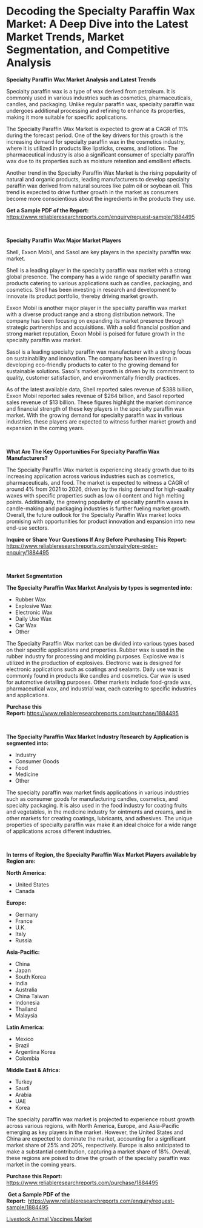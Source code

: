 <p><h1>Decoding the Specialty Paraffin Wax Market: A Deep Dive into the Latest Market Trends, Market Segmentation, and Competitive Analysis</h1></p><p><strong>Specialty Paraffin Wax Market Analysis and Latest Trends</strong></p>
<p><p>Specialty paraffin wax is a type of wax derived from petroleum. It is commonly used in various industries such as cosmetics, pharmaceuticals, candles, and packaging. Unlike regular paraffin wax, specialty paraffin wax undergoes additional processing and refining to enhance its properties, making it more suitable for specific applications.</p><p>The Specialty Paraffin Wax Market is expected to grow at a CAGR of 11% during the forecast period. One of the key drivers for this growth is the increasing demand for specialty paraffin wax in the cosmetics industry, where it is utilized in products like lipsticks, creams, and lotions. The pharmaceutical industry is also a significant consumer of specialty paraffin wax due to its properties such as moisture retention and emollient effects.</p><p>Another trend in the Specialty Paraffin Wax Market is the rising popularity of natural and organic products, leading manufacturers to develop specialty paraffin wax derived from natural sources like palm oil or soybean oil. This trend is expected to drive further growth in the market as consumers become more conscientious about the ingredients in the products they use.</p></p>
<p><strong>Get a Sample PDF of the Report:&nbsp;</strong> <a href="https://www.reliableresearchreports.com/enquiry/request-sample/1884495">https://www.reliableresearchreports.com/enquiry/request-sample/1884495</a></p>
<p>&nbsp;</p>
<p><strong>Specialty Paraffin Wax Major Market Players</strong></p>
<p><p>Shell, Exxon Mobil, and Sasol are key players in the specialty paraffin wax market. </p><p>Shell is a leading player in the specialty paraffin wax market with a strong global presence. The company has a wide range of specialty paraffin wax products catering to various applications such as candles, packaging, and cosmetics. Shell has been investing in research and development to innovate its product portfolio, thereby driving market growth. </p><p>Exxon Mobil is another major player in the specialty paraffin wax market with a diverse product range and a strong distribution network. The company has been focusing on expanding its market presence through strategic partnerships and acquisitions. With a solid financial position and strong market reputation, Exxon Mobil is poised for future growth in the specialty paraffin wax market.</p><p>Sasol is a leading specialty paraffin wax manufacturer with a strong focus on sustainability and innovation. The company has been investing in developing eco-friendly products to cater to the growing demand for sustainable solutions. Sasol's market growth is driven by its commitment to quality, customer satisfaction, and environmentally friendly practices.</p><p>As of the latest available data, Shell reported sales revenue of $388 billion, Exxon Mobil reported sales revenue of $264 billion, and Sasol reported sales revenue of $13 billion. These figures highlight the market dominance and financial strength of these key players in the specialty paraffin wax market. With the growing demand for specialty paraffin wax in various industries, these players are expected to witness further market growth and expansion in the coming years.</p></p>
<p>&nbsp;</p>
<p><strong>What Are The Key Opportunities For Specialty Paraffin Wax Manufacturers?</strong></p>
<p><p>The Specialty Paraffin Wax market is experiencing steady growth due to its increasing application across various industries such as cosmetics, pharmaceuticals, and food. The market is expected to witness a CAGR of around 4% from 2021 to 2026, driven by the rising demand for high-quality waxes with specific properties such as low oil content and high melting points. Additionally, the growing popularity of specialty paraffin waxes in candle-making and packaging industries is further fueling market growth. Overall, the future outlook for the Specialty Paraffin Wax market looks promising with opportunities for product innovation and expansion into new end-use sectors.</p></p>
<p><strong>Inquire or Share Your Questions If Any Before Purchasing This Report:</strong> <a href="https://www.reliableresearchreports.com/enquiry/pre-order-enquiry/1884495">https://www.reliableresearchreports.com/enquiry/pre-order-enquiry/1884495</a></p>
<p>&nbsp;</p>
<p><strong>Market Segmentation</strong></p>
<p><strong>The Specialty Paraffin Wax Market Analysis by types is segmented into:</strong></p>
<p><ul><li>Rubber Wax</li><li>Explosive Wax</li><li>Electronic Wax</li><li>Daily Use Wax</li><li>Car Wax</li><li>Other</li></ul></p>
<p><p>The Specialty Paraffin Wax market can be divided into various types based on their specific applications and properties. Rubber wax is used in the rubber industry for processing and molding purposes. Explosive wax is utilized in the production of explosives. Electronic wax is designed for electronic applications such as coatings and sealants. Daily use wax is commonly found in products like candles and cosmetics. Car wax is used for automotive detailing purposes. Other markets include food-grade wax, pharmaceutical wax, and industrial wax, each catering to specific industries and applications.</p></p>
<p><strong>Purchase this Report:&nbsp;</strong><a href="https://www.reliableresearchreports.com/purchase/1884495">https://www.reliableresearchreports.com/purchase/1884495</a></p>
<p>&nbsp;</p>
<p><strong>The Specialty Paraffin Wax Market Industry Research by Application is segmented into:</strong></p>
<p><ul><li>Industry</li><li>Consumer Goods</li><li>Food</li><li>Medicine</li><li>Other</li></ul></p>
<p><p>The specialty paraffin wax market finds applications in various industries such as consumer goods for manufacturing candles, cosmetics, and specialty packaging. It is also used in the food industry for coating fruits and vegetables, in the medicine industry for ointments and creams, and in other markets for creating coatings, lubricants, and adhesives. The unique properties of specialty paraffin wax make it an ideal choice for a wide range of applications across different industries.</p></p>
<p>&nbsp;</p>
<p><strong>In terms of Region, the Specialty Paraffin Wax Market Players available by Region are:</strong></p>
<p>
    <p> <strong> North America: </strong>
        <ul>
            <li>United States</li>
            <li>Canada</li>
        </ul>
        </p> 
    <p> <strong> Europe: </strong>
        <ul>
            <li>Germany</li>
            <li>France</li>
            <li>U.K.</li>
            <li>Italy</li>
            <li>Russia</li>
        </ul>
        </p> 
    <p> <strong> Asia-Pacific: </strong>
        <ul>
            <li>China</li>
            <li>Japan</li>
            <li>South Korea</li>
            <li>India</li>
            <li>Australia</li>
            <li>China Taiwan</li>
            <li>Indonesia</li>
            <li>Thailand</li>
            <li>Malaysia</li>
        </ul>
        </p> 
    <p> <strong> Latin America: </strong>
        <ul>
            <li>Mexico</li>
            <li>Brazil</li>
            <li>Argentina Korea</li>
            <li>Colombia</li>
        </ul>
        </p> 
    <p> <strong> Middle East & Africa: </strong>
        <ul>
            <li>Turkey</li>
            <li>Saudi</li>
            <li>Arabia</li>
            <li>UAE</li>
            <li>Korea</li>
        </ul>
    </p>
    </p>
<p><p>The specialty paraffin wax market is projected to experience robust growth across various regions, with North America, Europe, and Asia-Pacific emerging as key players in the market. However, the United States and China are expected to dominate the market, accounting for a significant market share of 25% and 20%, respectively. Europe is also anticipated to make a substantial contribution, capturing a market share of 18%. Overall, these regions are poised to drive the growth of the specialty paraffin wax market in the coming years.</p></p>
<p><strong>Purchase this Report: </strong><a href="https://www.reliableresearchreports.com/purchase/1884495">https://www.reliableresearchreports.com/purchase/1884495</a></p>
<p>&nbsp;<strong>Get a Sample PDF of the Report:&nbsp;&nbsp;</strong><a href="https://www.reliableresearchreports.com/enquiry/request-sample/1884495">https://www.reliableresearchreports.com/enquiry/request-sample/1884495</a></p>
<p><strong></strong></p>
<p><p><a href="https://changeable-paste-463.notion.site/Livestock-Animal-Vaccines-Market-Size-Growth-Outlook-from-2024-to-2031-projecting-at-Market-s-Tren-ef85c80164e64cf3ab6d8feb2469731c">Livestock Animal Vaccines Market</a></p></p>